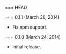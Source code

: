 === HEAD

=== 0.1.1 (March 26, 2014)

* Fix npm support.

=== 0.1.0 (March 24, 2014)

* Initial release.
